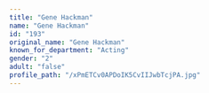 ```yaml
---
title: "Gene Hackman"
name: "Gene Hackman"
id: "193"
original_name: "Gene Hackman"
known_for_department: "Acting"
gender: "2"
adult: "false"
profile_path: "/xPmETCv0APDoIK5CvIIJwbTcjPA.jpg"
---
```

